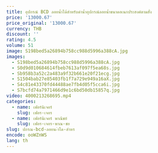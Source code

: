 ```yaml
---
title: อุปกรณ์ BCD ลอยน้ำได้สำหรับดำน้ำอุปกรณ์ลอยน้ำขนาดอเนกประสงค์ตามสั่ง
price: '13000.67'
price_original: '13000.67'
currency: THB
discount: ''
rating: 4.5
volume: 51
image: S198bed5a26894b758cc988d5996a388cA.jpg
images:
  - S198bed5a26894b758cc988d5996a388cA.jpg
  - S0d9d010684614fbeb7613af097f5ea68s.jpg
  - Sb958b3a52c2a483a9f32b661e20f21ecg.jpg
  - S1504bab27e85403fb1f7a729e949a16aX.jpg
  - S4c81e43370fd44488ae7fb4d05f5cca6i.jpg
  - S7bcfd74a7971466d9e1c6bd50db15857q.jpg
video: 4000213268695.mp4
categories:
  - name: เฟอร์นิเจอร์
    slug: เฟอร-เจอร
  - name: เฟอร์นิเจอร์ พาณิชย์
    slug: เฟอร-เจอร-พาณ-ชย
slug: ปกรณ-bcd-ลอยน-ำได-สำหร
encode: ooWZnWS
lang: th
---
```

  